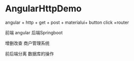 # AngularHttpDemo
angular + http + get + post + materialui+ button click +router

前端 angular  后端Springboot

增删改查   商户管理系统

前后端分离  数据库的操作
